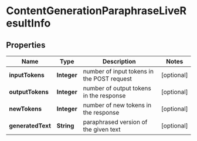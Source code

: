 

# ContentGenerationParaphraseLiveResultInfo


## Properties

| Name | Type | Description | Notes |
|------------ | ------------- | ------------- | -------------|
|**inputTokens** | **Integer** | number of input tokens in the POST request |  [optional] |
|**outputTokens** | **Integer** | number of output tokens in the response |  [optional] |
|**newTokens** | **Integer** | number of new tokens in the response |  [optional] |
|**generatedText** | **String** | paraphrased version of the given text |  [optional] |



